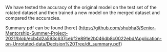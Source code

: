 We have tested the accuracy of the original model on the test set of the rotated dataset and then trained a new model on 
the merged dataset and compared the accuracies.

Summary pdf can be found [here] (https://github.com/shubha3/Senior-Mentorship-Summer-Project-2021/blob/ecb4d2a593c637cebf2e891e2b046db8c0022ebd/Application-on-Unrotated-data/Decision%20Tree/dt_summary.pdf)
